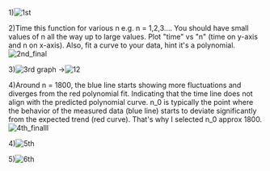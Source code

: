 1)![1st](https://github.com/user-attachments/assets/8280c73c-f719-4907-a542-fbd795187169)

2)Time this function for various n e.g. n = 1,2,3.... You should have small values of n all the way up to large values. Plot "time" vs "n" (time on y-axis and n on x-axis). Also, fit a curve to your data, hint it's a polynomial.
![2nd_final](https://github.com/user-attachments/assets/f5040a6e-4ee0-4bc4-9c22-e572e21a599a)


3)![3rd](https://github.com/user-attachments/assets/a4e5ba9c-7f53-4a51-944a-0971025cf45d)
graph ->![12](https://github.com/user-attachments/assets/9303f290-d67b-44fd-8fe2-525fedc7e25e)


4)Around n = 1800, the blue line starts showing more fluctuations and diverges from the red polynomial fit. Indicating that the time line does not align with the predicted polynomial curve.
n_0  is typically the point where the behavior of the measured data (blue line) starts to deviate significantly from the expected trend (red curve). That's why I selected n_0 approx 1800.
![4th_finalll](https://github.com/user-attachments/assets/96ac0bbe-198c-4cc6-a762-595d7181a424)



4)![5th](https://github.com/user-attachments/assets/0907a4b7-bff5-41c4-a8d5-60aaccc52845)

5)![6th](https://github.com/user-attachments/assets/662900d2-ec42-48a2-a03c-5f66686bcfef)
